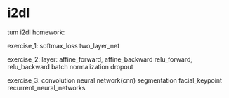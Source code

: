 # i2dl
tum i2dl homework:

  exercise_1:
    softmax_loss
    two_layer_net

  exercise_2:
    layer:
      affine_forward, affine_backward
      relu_forward, relu_backward
      batch normalization
      dropout
      
  exercise_3:
    convolution neural network(cnn)
    segmentation
    facial_keypoint
    recurrent_neural_networks
